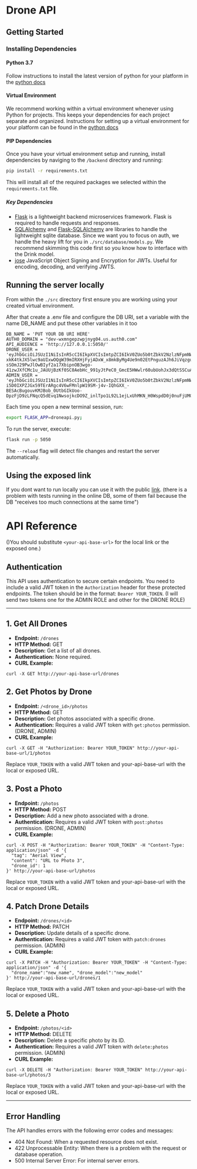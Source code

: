 # Drone API

## Getting Started

### Installing Dependencies

#### Python 3.7

Follow instructions to install the latest version of python for your platform in the [python docs](https://docs.python.org/3/using/unix.html#getting-and-installing-the-latest-version-of-python)

#### Virtual Environment

We recommend working within a virtual environment whenever using Python for projects. This keeps your dependencies for each project separate and organized. Instructions for setting up a virtual environment for your platform can be found in the [python docs](https://packaging.python.org/guides/installing-using-pip-and-virtual-environments/)

#### PIP Dependencies

Once you have your virtual environment setup and running, install dependencies by naviging to the `/backend` directory and running:

```bash
pip install -r requirements.txt
```

This will install all of the required packages we selected within the `requirements.txt` file.

##### Key Dependencies

- [Flask](http://flask.pocoo.org/) is a lightweight backend microservices framework. Flask is required to handle requests and responses.
- [SQLAlchemy](https://www.sqlalchemy.org/) and [Flask-SQLAlchemy](https://flask-sqlalchemy.palletsprojects.com/en/2.x/) are libraries to handle the lightweight sqlite database. Since we want you to focus on auth, we handle the heavy lift for you in `./src/database/models.py`. We recommend skimming this code first so you know how to interface with the Drink model.
- [jose](https://python-jose.readthedocs.io/en/latest/) JavaScript Object Signing and Encryption for JWTs. Useful for encoding, decoding, and verifying JWTS.

## Running the server locally

From within the `./src` directory first ensure you are working using your created virtual environment.

After that create a .env file and configure the DB URI, set a variable with the name DB_NAME and put these other variables in it too

```
DB_NAME = 'PUT YOUR DB URI HERE'
AUTH0_DOMAIN = "dev-wxmngepzwpjnyg04.us.auth0.com"
API_AUDIENCE = 'http://127.0.0.1:5050/'
DRONE_USER = 'eyJhbGciOiJSUzI1NiIsInR5cCI6IkpXVCIsImtpZCI6IkV0ZUo5b0tZbkV2NzlzNFpmNWx0WCJ9.eyJpc3MiOiJodHRwczovL2Rldi13eG1uZ2Vwendwam55ZzA0LnVzLmF1dGgwLmNvbS8iLCJzdWIiOiJPc0QyNzFRdGJ0cGlFRWFsWXhYbmNQeDJYdXFvQWxzYUBjbGllbnRzIiwiYXVkIjoiaHR0cDovLzEyNy4wLjAuMTo1MDUwLyIsImlhdCI6MTY5ODk4MTAwNSwiZXhwIjoxNjk5MDY3NDA1LCJhenAiOiJPc0QyNzFRdGJ0cGlFRWFsWXhYbmNQeDJYdXFvQWxzYSIsInNjb3BlIjoiZ2V0OnBob3RvcyBwb3N0OnBob3RvcyIsImd0eSI6ImNsaWVudC1jcmVkZW50aWFscyIsInBlcm1pc3Npb25zIjpbImdldDpwaG90b3MiLCJwb3N0OnBob3RvcyJdfQ.UpPEZNnGgCKECwv2OAD60ATNnlsdkbV3T2zhI9LT_Kz7AHiQ79jSufEdjMroboW4irZ-xkK4tkJX5lwc9aUIxwOQgW39mIRXHjFyjADxW_x8mkByMg4Ue9n02EtPnguzAJh6JiVqzguj6pD-sSOmJ29PwJlOwBIyf2a17XbipnOB3wgo-41zwJXfCMc1u_JAUUjBzKf0SC0AebHc_991yJtPeC0_GmcE5HWwlr60ubUohJx3dQtSSCuADxwGQsZkciY6T1g2JW9GQmymJKzu7Q6uj2BTcVcGPJdNBl8UkJxlYSSrDWK0JB9GymdbBzsfuhX7hflwZBa6KK3eZl5HZg'
ADMIN_USER = 'eyJhbGciOiJSUzI1NiIsInR5cCI6IkpXVCIsImtpZCI6IkV0ZUo5b0tZbkV2NzlzNFpmNWx0WCJ9.eyJpc3MiOiJodHRwczovL2Rldi13eG1uZ2Vwendwam55ZzA0LnVzLmF1dGgwLmNvbS8iLCJzdWIiOiJPc0QyNzFRdGJ0cGlFRWFsWXhYbmNQeDJYdXFvQWxzYUBjbGllbnRzIiwiYXVkIjoiaHR0cDovLzEyNy4wLjAuMTo1MDUwLyIsImlhdCI6MTY5ODkwNjc0NywiZXhwIjoxNjk4OTkzMTQ3LCJhenAiOiJPc0QyNzFRdGJ0cGlFRWFsWXhYbmNQeDJYdXFvQWxzYSIsInNjb3BlIjoiZ2V0OnBob3RvcyBwb3N0OnBob3RvcyBwYXRjaDpkcm9uZXMgZGVsZXRlOnBob3RvcyIsImd0eSI6ImNsaWVudC1jcmVkZW50aWFscyIsInBlcm1pc3Npb25zIjpbImdldDpwaG90b3MiLCJwb3N0OnBob3RvcyIsInBhdGNoOmRyb25lcyIsImRlbGV0ZTpwaG90b3MiXX0.Sk9KAPJN6nAako6sChzcPq3vWCSI63hH9TwBdgwshMjkBf6sfZv3sQKckQeGcswReIC752aOSuB1LHqb_BN5Fbz00C57xjpX1nxBO2PFBNDxwKPzObMPAiGiFCj6lvntn5WEUANCy56QXOlCc3VizQvTMGSIRECDjsHj-i5D0IXPZJGx59TErARgc4V6wFMnlpW19SM-j4v-IQhGXX_-BESAcBugouvKMJBob_0UtbGIkUoo-DpzFjD9zLFNqcQ5dEvq1NwsojkcDO9Z_inlTpo1L92L1ejLxUhMKN_H0WspdD0j0nuFjUMGgMVfuCt1hrNqQi3M2u8i5SqbBPKALA'
```

Each time you open a new terminal session, run:

```bash
export FLASK_APP=droneapi.py;
```

To run the server, execute:

```bash
flask run -p 5050
```

The `--reload` flag will detect file changes and restart the server automatically.

## Using the exposed link

If you dont want to run locally you can use it with the public [link](https://drone-api-0-001.onrender.com). (there is a problem with tests running in the online DB, some of them fail because the DB "receives too much connections at the same time")

# API Reference

()You should substitute `<your-api-base-url>` for the local link or the exposed one.)

## Authentication

This API uses authentication to secure certain endpoints. You need to include a valid JWT token in the `Authorization` header for these protected endpoints. The token should be in the format: `Bearer YOUR_TOKEN`. (I will send two tokens one for the ADMIN ROLE and other for the DRONE ROLE)

---

## 1. Get All Drones

* **Endpoint:** `/drones`
* **HTTP Method:** GET
* **Description:** Get a list of all drones.
* **Authentication:** None required.
* **CURL Example:**

```
curl -X GET http://your-api-base-url/drones

```

## 2. Get Photos by Drone

* **Endpoint:** `/<drone_id>/photos`
* **HTTP Method:** GET
* **Description:** Get photos associated with a specific drone.
* **Authentication:** Requires a valid JWT token with `get:photos` permission. (DRONE, ADMIN)
* **CURL Example:**

```
curl -X GET -H "Authorization: Bearer YOUR_TOKEN" http://your-api-base-url/1/photos 
```

  Replace `YOUR_TOKEN` with a valid JWT token and your-api-base-url with the local or exposed URL.

## 3. Post a Photo

* **Endpoint:** `/photos`
* **HTTP Method:** POST
* **Description:** Add a new photo associated with a drone.
* **Authentication:** Requires a valid JWT token with `post:photos` permission. (DRONE, ADMIN)
* **CURL Example:**

```
curl -X POST -H "Authorization: Bearer YOUR_TOKEN" -H "Content-Type: application/json" -d '{
  "tag": "Aerial View",
  "content": "URL to Photo 3",
  "drone_id": 1
}' http://your-api-base-url/photos
```

 Replace `YOUR_TOKEN` with a valid JWT token and your-api-base-url with the local or exposed URL.

## 4. Patch Drone Details

* **Endpoint:** `/drones/<id>`
* **HTTP Method:** PATCH
* **Description:** Update details of a specific drone.
* **Authentication:** Requires a valid JWT token with `patch:drones` permission. (ADMIN)
* **CURL Example:**

```
curl -X PATCH -H "Authorization: Bearer YOUR_TOKEN" -H "Content-Type: application/json" -d '{
  "drone_name":"new_name", "drone_model":"new_model"
}' http://your-api-base-url/drones/1
```

  Replace `YOUR_TOKEN` with a valid JWT token and your-api-base-url with the local or exposed URL.

## 5. Delete a Photo

* **Endpoint:** `/photos/<id>`
* **HTTP Method:** DELETE
* **Description:** Delete a specific photo by its ID.
* **Authentication:** Requires a valid JWT token with `delete:photos` permission. (ADMIN)
* **CURL Example:**

```
curl -X DELETE -H "Authorization: Bearer YOUR_TOKEN" http://your-api-base-url/photos/3
```

  Replace `YOUR_TOKEN` with a valid JWT token and your-api-base-url with the local or exposed URL.

---

## Error Handling

The API handles errors with the following error codes and messages:

* 404 Not Found: When a requested resource does not exist.
* 422 Unprocessable Entity: When there is a problem with the request or database operation.
* 500 Internal Server Error: For internal server errors.

